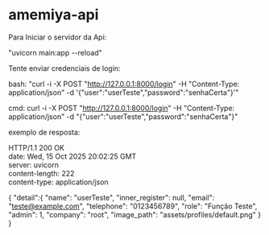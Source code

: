 # amemiya-api

Para Iniciar o servidor da Api:

"uvicorn main:app --reload"

Tente enviar credenciais de login:

bash: "curl -i -X POST "http://127.0.0.1:8000/login"   -H "Content-Type: application/json"   -d '{"user":"userTeste","password":"senhaCerta"}'"

cmd: curl -i -X POST "http://127.0.0.1:8000/login" -H "Content-Type: application/json" -d "{\"user\":\"userTeste\",\"password\":\"senhaCerta\"}"

exemplo de resposta:

HTTP/1.1 200 OK
\
date: Wed, 15 Oct 2025 20:02:25 GMT
\
server: uvicorn
\
content-length: 222
\
content-type: application/json

{
    "detail":{
        "name": "userTeste",
        "inner_register": null,
        "email": "teste@example.com",
        "telephone": "0123456789", 
        "role": "Função Teste",
        "admin": 1,
        "company": "root",
        "image_path": "assets/profiles/default.png"
    }
}
